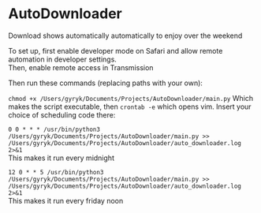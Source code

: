 # AutoDownloader
Download shows automatically automatically to enjoy over the weekend

To set up, first enable developer mode on Safari and allow remote automation in developer settings. <br>
Then, enable remote access in Transmission <br>

Then run these commands (replacing paths with your own):

`chmod +x /Users/gyryk/Documents/Projects/AutoDownloader/main.py` Which makes the script executable, then `crontab -e` which opens vim. Insert your choice of scheduling code there: <br>

```0 0 * * * /usr/bin/python3 /Users/gyryk/Documents/Projects/AutoDownloader/main.py >> /Users/gyryk/Documents/Projects/AutoDownloader/auto_downloader.log 2>&1``` <br>
This makes it run every midnight


```12 0 * * 5 /usr/bin/python3 /Users/gyryk/Documents/Projects/AutoDownloader/main.py >> /Users/gyryk/Documents/Projects/AutoDownloader/auto_downloader.log 2>&1``` <br>
This makes it run every friday noon
